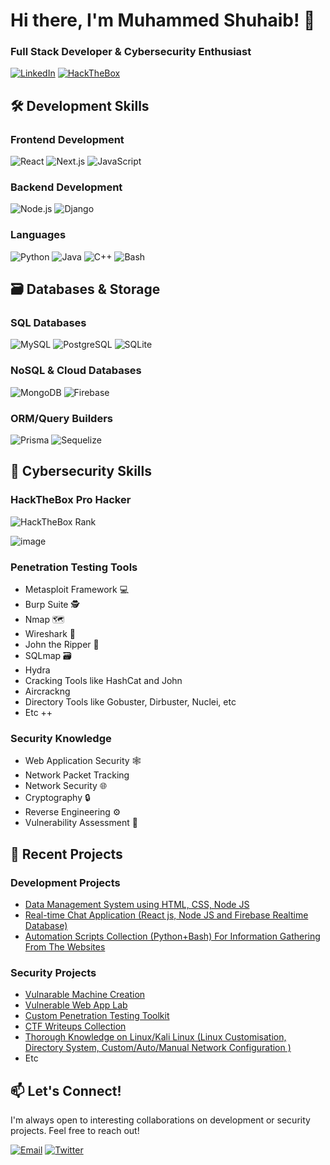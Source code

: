 # Hi there, I'm Muhammed Shuhaib! 👋

### Full Stack Developer & Cybersecurity Enthusiast

[![LinkedIn](https://img.shields.io/badge/LinkedIn-0077B5?style=for-the-badge&logo=linkedin&logoColor=white)](https://www.linkedin.com/in/muhammed-shuhaib-63b709227/)
[![HackTheBox](https://img.shields.io/badge/HackTheBox-111827?style=for-the-badge&logo=Hack%20The%20Box&logoColor=9FEF00)](https://app.hackthebox.com/profile/813709)

## 🛠️ Development Skills

### Frontend Development
![React](https://img.shields.io/badge/React-20232A?style=for-the-badge&logo=react&logoColor=61DAFB)
![Next.js](https://img.shields.io/badge/Next.js-000000?style=for-the-badge&logo=nextdotjs&logoColor=white)
![JavaScript](https://img.shields.io/badge/JavaScript-F7DF1E?style=for-the-badge&logo=javascript&logoColor=black)

### Backend Development
![Node.js](https://img.shields.io/badge/Node.js-339933?style=for-the-badge&logo=nodedotjs&logoColor=white)
![Django](https://img.shields.io/badge/Django-092E20?style=for-the-badge&logo=django&logoColor=white)

### Languages
![Python](https://img.shields.io/badge/Python-3776AB?style=for-the-badge&logo=python&logoColor=white)
![Java](https://img.shields.io/badge/Java-ED8B00?style=for-the-badge&logo=openjdk&logoColor=white)
![C++](https://img.shields.io/badge/C++-00599C?style=for-the-badge&logo=c%2B%2B&logoColor=white)
![Bash](https://img.shields.io/badge/Bash-4EAA25?style=for-the-badge&logo=gnu-bash&logoColor=white)

## 🗃️ Databases & Storage

### **SQL Databases**
![MySQL](https://img.shields.io/badge/MySQL-4479A1?style=for-the-badge&logo=mysql&logoColor=white)
![PostgreSQL](https://img.shields.io/badge/PostgreSQL-4169E1?style=for-the-badge&logo=postgresql&logoColor=white)
![SQLite](https://img.shields.io/badge/SQLite-003B57?style=for-the-badge&logo=sqlite&logoColor=white)

### **NoSQL & Cloud Databases**
![MongoDB](https://img.shields.io/badge/MongoDB-47A248?style=for-the-badge&logo=mongodb&logoColor=white)
![Firebase](https://img.shields.io/badge/Firebase-FFCA28?style=for-the-badge&logo=firebase&logoColor=black)

### **ORM/Query Builders**
![Prisma](https://img.shields.io/badge/Prisma-2D3748?style=for-the-badge&logo=prisma&logoColor=white)
![Sequelize](https://img.shields.io/badge/Sequelize-52B0E7?style=for-the-badge&logo=sequelize&logoColor=white)

## 🔐 Cybersecurity Skills

### HackTheBox Pro Hacker
![HackTheBox Rank](https://img.shields.io/badge/HackTheBox-Pro%20Hacker-9FEF00?style=for-the-badge)

![image](https://github.com/user-attachments/assets/66fdf5eb-b248-4abf-8cff-b0e3e39e7724)


### Penetration Testing Tools
- Metasploit Framework 💻
- Burp Suite 🕵️
- Nmap 🗺️
- Wireshark 📡
- John the Ripper 🔑
- SQLmap 🗃️
- Hydra
- Cracking Tools like HashCat and John
- Aircrackng
- Directory Tools like Gobuster, Dirbuster, Nuclei, etc
- Etc ++

### Security Knowledge
- Web Application Security 🕸️
- Network Packet Tracking
- Network Security 🌐
- Cryptography 🔒
- Reverse Engineering ⚙️
- Vulnerability Assessment 🎯


## 🚀 Recent Projects

### Development Projects
- [Data Management System using HTML, CSS, Node JS](🔗)
- [Real-time Chat Application (React js, Node JS and Firebase Realtime Database)](🔗)
- [Automation Scripts Collection (Python+Bash) For Information Gathering From The Websites](🔗)

### Security Projects
- [Vulnarable Machine Creation](🔗)
- [Vulnerable Web App Lab](🔗)
- [Custom Penetration Testing Toolkit](🔗)
- [CTF Writeups Collection](🔗)
- [Thorough Knowledge on Linux/Kali Linux (Linux Customisation, Directory System, Custom/Auto/Manual Network Configuration )](🔗)
- Etc

## 📫 Let's Connect!
I'm always open to interesting collaborations on development or security projects. Feel free to reach out!

[![Email](https://img.shields.io/badge/Email-D14836?style=for-the-badge&logo=gmail&logoColor=white)](mailto:your-shuhaibtuttushuhaib@example.com)
[![Twitter](https://img.shields.io/badge/Twitter-1DA1F2?style=for-the-badge&logo=twitter&logoColor=white)](https://twitter.com/yourhandle)
